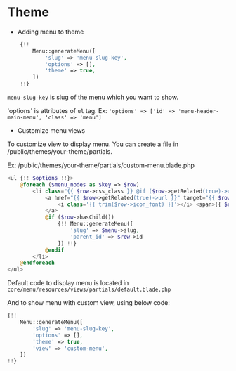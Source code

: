 # Theme

- Adding menu to theme

```php
    {!!
        Menu::generateMenu([
            'slug' => 'menu-slug-key',
            'options' => [],
            'theme' => true,
        ])
    !!}
```

`menu-slug-key` is slug of the menu which you want to show.

'options' is attributes of `ul` tag. Ex: `'options' => ['id' => 'menu-header-main-menu', 'class' => 'menu']`

- Customize menu views

To customize view to display menu. You can create a file in /public/themes/your-theme/partials.

Ex: /public/themes/your-theme/partials/custom-menu.blade.php
```php
<ul {!! $options !!}>
    @foreach ($menu_nodes as $key => $row)
        <li class="{{ $row->css_class }} @if ($row->getRelated(true)->url == Request::url()) current @endif">
            <a href="{{ $row->getRelated(true)->url }}" target="{{ $row->target }}">
                <i class='{{ trim($row->icon_font) }}'></i> <span>{{ $row->getRelated(true)->name }}</span>
            </a>
            @if ($row->hasChild())
                {!! Menu::generateMenu([
                    'slug' => $menu->slug,
                    'parent_id' => $row->id
                ]) !!}
            @endif
        </li>
    @endforeach
</ul>
```

Default code to display menu is located in `core/menu/resources/views/partials/default.blade.php`

And to show menu with custom view, using below code:

```php
{!!
    Menu::generateMenu([
        'slug' => 'menu-slug-key',
        'options' => [],
        'theme' => true,
        'view' => 'custom-menu',
    ])
!!}
```